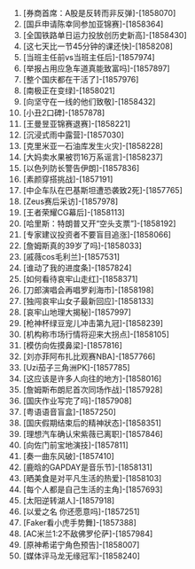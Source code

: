 
1. [券商首席：A股是反转而非反弹]-[1858070]
1. [国乒申请陈幸同参加亚锦赛]-[1858364]
1. [全国铁路单日运力投放创历史新高]-[1858430]
1. [这七天比一节45分钟的课还快]-[1858208]
1. [当班主任前vs当班主任后]-[1857974]
1. [举报占用应急车道真能致富吗]-[1857897]
1. [整个国庆都在干活了]-[1857976]
1. [南极正在变绿]-[1858021]
1. [向坚守在一线的他们致敬]-[1858432]
1. [小丑2口碑]-[1857878]
1. [王曼昱亚锦赛退赛]-[1858221]
1. [沉浸式雨中露营]-[1857030]
1. [克里米亚一石油库发生火灾]-[1858228]
1. [大妈卖水果被罚16万系谣言]-[1858237]
1. [以色列防长警告伊朗]-[1857836]
1. [素颜穿搭挑战]-[1857191]
1. [中企车队在巴基斯坦遭恐袭致2死]-[1857765]
1. [Zeus赛后采访]-[1857978]
1. [王者荣耀CG幕后]-[1858113]
1. [哈里斯：特朗普又开“空头支票”]-[1858192]
1. [专家建议投资者不要盲目追涨]-[1858066]
1. [詹姆斯真的39岁了吗]-[1858033]
1. [戚薇cos毛利兰]-[1857531]
1. [谁动了我的进度条]-[1857824]
1. [如何看待哀牢山走红]-[1858371]
1. [刀郎演唱会再唱罗刹海市]-[1858198]
1. [独闯哀牢山女子最新回应]-[1858133]
1. [哀牢山地理大揭秘]-[1857997]
1. [枪神杯绿豆宠儿冲击第九冠]-[1858239]
1. [机构称市场行情将迎来大拐点]-[1858105]
1. [模仿向佐摸鼻梁]-[1857816]
1. [刘亦菲阿布扎比观赛NBA]-[1857766]
1. [Uzi茄子三角洲PK]-[1857785]
1. [这应该是许多人向往的地方]-[1858016]
1. [詹姆斯布朗尼首次同场作战]-[1857928]
1. [国庆作业写完了吗]-[1857908]
1. [粤语语音盲盒]-[1857250]
1. [国庆假期结束后的精神狀态]-[1858351]
1. [理想汽车确认宋紫薇已离职]-[1857846]
1. [向佐门前宝地演技]-[1857811]
1. [奏一曲东风破]-[1857410]
1. [鹿晗的GAPDAY是音乐节]-[1858131]
1. [晒美食是对平凡生活的热爱]-[1858103]
1. [每个人都是自己生活的主角]-[1857693]
1. [太阳逆转湖人]-[1857918]
1. [以爱之名 你还愿意吗]-[1857251]
1. [Faker看小虎手势舞]-[1857388]
1. [AC米兰1:2不敌佛罗伦萨]-[1857984]
1. [原神希诺宁角色预告]-[1858007]
1. [媒体评马龙无缘冠军]-[1858240]